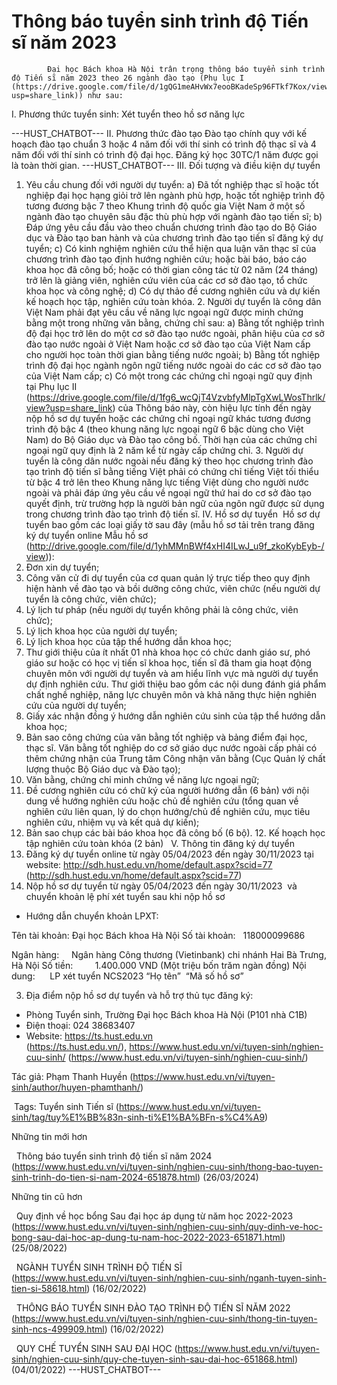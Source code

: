 # Thông báo tuyển sinh trình độ Tiến sĩ năm 2023

            Đại học Bách khoa Hà Nội trân trọng thông báo tuyển sinh trình độ Tiến sĩ năm 2023 theo 26 ngành đào tạo (Phụ lục I (https://drive.google.com/file/d/1gQG1meAHvWx7eooBKadeSp96FTkf7Kox/view?usp=share_link)) như sau: 

I. Phương thức tuyển sinh: Xét tuyển theo hồ sơ năng lực


 ---HUST_CHATBOT---
II. Phương thức đào tạo
Đào tạo chính quy với kế hoạch đào tạo chuẩn 3 hoặc 4 năm đối với thí sinh có trình độ thạc sĩ và 4 năm đối với thí sinh có trình độ đại học. Đăng ký học 30TC/1 năm được gọi là toàn thời gian. 
 ---HUST_CHATBOT---
III. Đối tượng và điều kiện dự tuyển
1. Yêu cầu chung đối với người dự tuyển:
a) Đã tốt nghiệp thạc sĩ hoặc tốt nghiệp đại học hạng giỏi trở lên ngành phù hợp, hoặc tốt nghiệp trình độ tương đương bậc 7 theo Khung trình độ quốc gia Việt Nam ở một số ngành đào tạo chuyên sâu đặc thù phù hợp với ngành đào tạo tiến sĩ;
b) Đáp ứng yêu cầu đầu vào theo chuẩn chương trình đào tạo do Bộ Giáo dục và Đào tạo ban hành và của chương trình đào tạo tiến sĩ đăng ký dự tuyển;
c) Có kinh nghiệm nghiên cứu thể hiện qua luận văn thạc sĩ của chương trình đào tạo định hướng nghiên cứu; hoặc bài báo, báo cáo khoa học đã công bố; hoặc có thời gian công tác từ 02 năm (24 tháng) trở lên là giảng viên, nghiên cứu viên của các cơ sở đào tạo, tổ chức khoa học và công nghệ;
d) Có dự thảo đề cương nghiên cứu và dự kiến kế hoạch học tập, nghiên cứu toàn khóa. 2. Người dự tuyển là công dân Việt Nam phải đạt yêu cầu về năng lực ngoại ngữ được minh chứng bằng một trong những văn bằng, chứng chỉ sau:
a) Bằng tốt nghiệp trình độ đại học trở lên do một cơ sở đào tạo nước ngoài, phân hiệu của cơ sở đào tạo nước ngoài ở Việt Nam hoặc cơ sở đào tạo của Việt Nam cấp cho người học toàn thời gian bằng tiếng nước ngoài;
b) Bằng tốt nghiệp trình độ đại học ngành ngôn ngữ tiếng nước ngoài do các cơ sở đào tạo của Việt Nam cấp;
c) Có một trong các chứng chỉ ngoại ngữ quy định tại Phụ lục II (https://drive.google.com/file/d/1fg6_wcQjT4VzvbfyMlpTgXwLWosThrlk/view?usp=share_link) của Thông báo này, còn hiệu lực tính đến ngày nộp hồ sơ dự tuyển hoặc các chứng chỉ ngoại ngữ khác tương đương trình độ bậc 4 (theo khung năng lực ngoại ngữ 6 bậc dùng cho Việt Nam) do Bộ Giáo dục và Đào tạo công bố. Thời hạn của các chứng chỉ ngoại ngữ quy định là 2 năm kể từ ngày cấp chứng chỉ. 3. Người dự tuyển là công dân nước ngoài nếu đăng ký theo học chương trình đào tạo trình độ tiến sĩ bằng tiếng Việt phải có chứng chỉ tiếng Việt tối thiểu từ bậc 4 trở lên theo Khung năng lực tiếng Việt dùng cho người nước ngoài và phải đáp ứng yêu cầu về ngoại ngữ thứ hai do cơ sở đào tạo quyết định, trừ trường hợp là người bản ngữ của ngôn ngữ được sử dụng trong chương trình đào tạo trình độ tiến sĩ. IV. Hồ sơ dự tuyển
 Hồ sơ dự tuyển bao gồm các loại giấy tờ sau đây (mẫu hồ sơ tải trên trang đăng ký dự tuyển online Mẫu hồ sơ (http://drive.google.com/file/d/1yhMMnBWf4xHI4ILwJ_u9f_zkoKybEyb-/view)):
1. Đơn xin dự tuyển;
2. Công văn cử đi dự tuyển của cơ quan quản lý trực tiếp theo quy định hiện hành về đào tạo và bồi dưỡng công chức, viên chức (nếu người dự tuyển là công chức, viên chức);
3. Lý lịch tư pháp (nếu người dự tuyển không phải là công chức, viên chức);
4. Lý lịch khoa học của người dự tuyển;
5. Lý lịch khoa học của tập thể hướng dẫn khoa học;
6. Thư giới thiệu của ít nhất 01 nhà khoa học có chức danh giáo sư, phó giáo sư hoặc có học vị tiến sĩ khoa học, tiến sĩ đã tham gia hoạt động chuyên môn với người dự tuyển và am hiểu lĩnh vực mà người dự tuyển dự định nghiên cứu. Thư giới thiệu bao gồm các nội dung đánh giá phẩm chất nghề nghiệp, năng lực chuyên môn và khả năng thực hiện nghiên cứu của người dự tuyển;
7. Giấy xác nhận đồng ý hướng dẫn nghiên cứu sinh của tập thể hướng dẫn khoa học;
8. Bản sao công chứng của văn bằng tốt nghiệp và bảng điểm đại học, thạc sĩ. Văn bằng tốt nghiệp do cơ sở giáo dục nước ngoài cấp phải có thêm chứng nhận của Trung tâm Công nhận văn bằng (Cục Quản lý chất lượng thuộc Bộ Giáo dục và Đào tạo);
9. Văn bằng, chứng chỉ minh chứng về năng lực ngoại ngữ;
10. Đề cương nghiên cứu có chữ ký của người hướng dẫn (6 bản) với nội dung về hướng nghiên cứu hoặc chủ đề nghiên cứu (tổng quan về nghiên cứu liên quan, lý do chọn hướng/chủ đề nghiên cứu, mục tiêu nghiên cứu, nhiệm vụ và kết quả dự kiến);
11. Bản sao chụp các bài báo khoa học đã công bố (6 bộ). 12. Kế hoạch học tập nghiên cứu toàn khóa (2 bản)
 
V. Thông tin đăng ký dự tuyển
1. Đăng ký dự tuyển online từ ngày 05/04/2023 đến ngày 30/11/2023 tại website: http://sdh.hust.edu.vn/home/default.aspx?scid=77 (http://sdh.hust.edu.vn/home/default.aspx?scid=77)
2. Nộp hồ sơ dự tuyển từ ngày 05/04/2023 đến ngày 30/11/2023  và chuyển khoản lệ phí xét tuyển sau khi nộp hồ sơ
- Hướng dẫn chuyển khoản LPXT:

Tên tài khoản: Đại học Bách khoa Hà Nội
Số tài khoản:   118000099686

Ngân hàng:     Ngân hàng Công thương (Vietinbank) chi nhánh Hai Bà Trưng, Hà Nội
Số tiền:         1.400.000 VND (Một triệu bốn trăm ngàn đồng)
Nội dung:      LP xét tuyển NCS2023 “Họ tên”  “Mã số hồ sơ”

3. Địa điểm nộp hồ sơ dự tuyển và hỗ trợ thủ tục đăng ký:
- Phòng Tuyển sinh, Trường Đại học Bách khoa Hà Nội (P101 nhà C1B)
- Điện thoại: 024 38683407
- Website: https://ts.hust.edu.vn (https://ts.hust.edu.vn/), https://www.hust.edu.vn/vi/tuyen-sinh/nghien-cuu-sinh/ (https://www.hust.edu.vn/vi/tuyen-sinh/nghien-cuu-sinh/)

Tác giả: Phạm Thanh Huyền (https://www.hust.edu.vn/vi/tuyen-sinh/author/huyen-phamthanh/)

 Tags: Tuyển sinh Tiến sĩ (https://www.hust.edu.vn/vi/tuyen-sinh/tag/tuy%E1%BB%83n-sinh-ti%E1%BA%BFn-s%C4%A9)

Những tin mới hơn

 
Thông báo tuyển sinh trình độ tiến sĩ năm 2024 (https://www.hust.edu.vn/vi/tuyen-sinh/nghien-cuu-sinh/thong-bao-tuyen-sinh-trinh-do-tien-si-nam-2024-651878.html)
(26/03/2024)

Những tin cũ hơn

 
Quy định về học bổng Sau đại học áp dụng từ năm học 2022-2023 (https://www.hust.edu.vn/vi/tuyen-sinh/nghien-cuu-sinh/quy-dinh-ve-hoc-bong-sau-dai-hoc-ap-dung-tu-nam-hoc-2022-2023-651871.html)
(25/08/2022)

 
NGÀNH TUYỂN SINH TRÌNH ĐỘ TIẾN SĨ (https://www.hust.edu.vn/vi/tuyen-sinh/nghien-cuu-sinh/nganh-tuyen-sinh-tien-si-58618.html)
(16/02/2022)

 
THÔNG BÁO TUYỂN SINH ĐÀO TẠO TRÌNH ĐỘ TIẾN SĨ NĂM 2022 (https://www.hust.edu.vn/vi/tuyen-sinh/nghien-cuu-sinh/thong-tin-tuyen-sinh-ncs-499909.html)
(16/02/2022)

 
QUY CHẾ TUYỂN SINH SAU ĐẠI HỌC (https://www.hust.edu.vn/vi/tuyen-sinh/nghien-cuu-sinh/quy-che-tuyen-sinh-sau-dai-hoc-651868.html)
(04/01/2022) 
 ---HUST_CHATBOT---